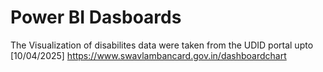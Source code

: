 # Power BI Dasboards
The Visualization of disabilites data were taken from the UDID portal upto [10/04/2025]
https://www.swavlambancard.gov.in/dashboardchart

